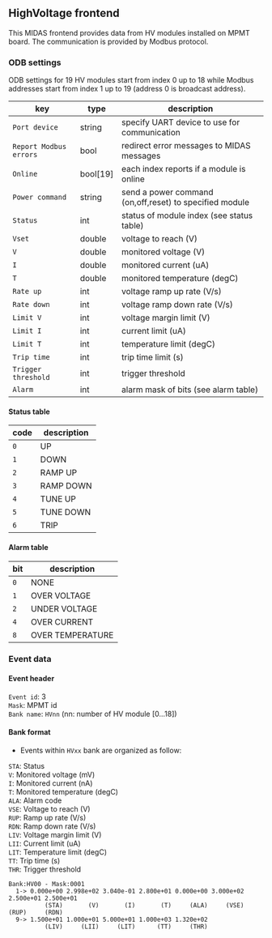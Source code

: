 ## HighVoltage frontend

This MIDAS frontend provides data from HV modules installed on MPMT board. The communication is provided by Modbus protocol.

### ODB settings

ODB settings for 19 HV modules start from index 0 up to 18 while Modbus addresses start from index 1 up to 19 (address 0 is
broadcast address).

| key | type | description | 
|------|------|-----------|
|```Port device```|string|specify UART device to use for communication|
|```Report Modbus errors```|bool|redirect error messages to MIDAS messages|
|```Online```|bool[19]|each index reports if a module is online|
|```Power command```|string|send a power command (on,off,reset) to specified module|
|```Status```|int|status of module index (see status table)|
|```Vset```|double|voltage to reach (V)|
|```V```|double|monitored voltage (V)|
|```I```|double|monitored current (uA)|
|```T```|double|monitored temperature (degC)|
|```Rate up```|int|voltage ramp up rate (V/s)|
|```Rate down```|int|voltage ramp down rate (V/s)|
|```Limit V```|int|voltage margin limit (V)|
|```Limit I```|int|current limit (uA)|
|```Limit T```|int|temperature limit (degC)|
|```Trip time```|int|trip time limit (s)|
|```Trigger threshold```|int|trigger threshold|
|```Alarm```|int|alarm mask of bits (see alarm table)|

#### Status table

|code|description|
|----|-----------|
|```0```|UP|
|```1```|DOWN|
|```2```|RAMP UP|
|```3```|RAMP DOWN|
|```4```|TUNE UP|
|```5```|TUNE DOWN|
|```6```|TRIP|

#### Alarm table

|bit|description|
|----|-----------|
|```0```|NONE|
|```1```|OVER VOLTAGE|
|```2```|UNDER VOLTAGE|
|```4```|OVER CURRENT|
|```8```|OVER TEMPERATURE|

### Event data

#### Event header
`Event id`: 3\
`Mask`: MPMT id\
`Bank name`: `HVnn` (nn: number of HV module [0...18])

#### Bank format

- Events within `HVxx` bank are organized as follow:

`STA`: Status\
`V`: Monitored voltage (mV)\
`I`: Monitored current (nA)\
`T`: Monitored temperature (degC)\
`ALA`: Alarm code\
`VSE`: Voltage to reach (V)\
`RUP`: Ramp up rate (V/s)\
`RDN`: Ramp down rate (V/s)\
`LIV`: Voltage margin limit (V)\
`LII`: Current limit (uA)\
`LIT`: Temperature limit (degC)\
`TT`: Trip time (s)\
`THR`: Trigger threshold

```
Bank:HV00 - Mask:0001
  1-> 0.000e+00 2.998e+02 3.040e-01 2.800e+01 0.000e+00 3.000e+02 2.500e+01 2.500e+01
          (STA)       (V)       (I)       (T)     (ALA)     (VSE)     (RUP)     (RDN)
  9-> 1.500e+01 1.000e+01 5.000e+01 1.000e+03 1.320e+02 
          (LIV)     (LII)     (LIT)      (TT)     (THR)     
```
